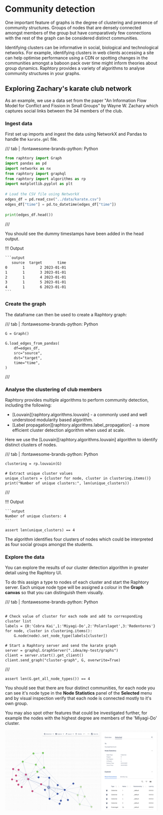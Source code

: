 # Community detection

One important feature of graphs is the degree of clustering and presence of community structures. Groups of nodes that are densely connected amongst members of the group but have comparatively few connections with the rest of the graph can be considered distinct communities.

Identifying clusters can be informative in social, biological and technological networks. For example, identifying clusters in web clients accessing a site can help optimise performance using a CDN or spotting changes in the communities amongst a baboon pack over time might inform theories about group dynamics. Raphtory provides a variety of algorithms to analyse community structures in your graphs.

## Exploring Zachary's karate club network

As an example, we use a data set from the paper "An Information Flow Model for Conflict and Fission in Small Groups" by Wayne W. Zachary which captures social links between the 34 members of the club.

### Ingest data

First set up imports and ingest the data using NetworkX and Pandas to handle the `karate.gml` file.

/// tab | :fontawesome-brands-python: Python
```python
from raphtory import Graph
import pandas as pd
import networkx as nx
from raphtory import graphql
from raphtory import algorithms as rp
import matplotlib.pyplot as plt

# Load the CSV file using NetworkX
edges_df = pd.read_csv("../data/karate.csv")
edges_df["time"] = pd.to_datetime(edges_df["time"])

print(edges_df.head())
```
///

You should see the dummy timestamps have been added in the head output.

!!! Output

    ```output
       source  target       time
    0       1       2 2023-01-01
    1       1       3 2023-01-01
    2       1       4 2023-01-01
    3       1       5 2023-01-01
    4       1       6 2023-01-01
    ```

### Create the graph

The dataframe can then be used to create a Raphtory graph:

/// tab | :fontawesome-brands-python: Python
```{.python continuation}
G = Graph()

G.load_edges_from_pandas(
    df=edges_df,
    src="source",
    dst="target",
    time="time",
)
```
///

### Analyse the clustering of club members

Raphtory provides multiple algorithms to perform community detection, including the following:

- [Louvain][raphtory.algorithms.louvain] - a commonly used and well understood modularity based algorithm.
- [Label propagation][raphtory.algorithms.label_propagation] - a more efficient cluster detection algorithm when used at scale.

Here we use the [Louvain][raphtory.algorithms.louvain] algorithm to identify distinct clusters of nodes.

/// tab | :fontawesome-brands-python: Python
```{.python continuation}
clustering = rp.louvain(G)

# Extract unique cluster values
unique_clusters = {cluster for node, cluster in clustering.items()}
print("Number of unique clusters:", len(unique_clusters))
```
///

!!! Output

    ```output
    Number of unique clusters: 4
    ```

```{.python continuation hide}
assert len(unique_clusters) == 4
```

The algorithm identifies four clusters of nodes which could be interpreted as four social groups amongst the students.

### Explore the data

You can explore the results of our cluster detection algorithm in greater detail using the Raphtory UI.

To do this assign a type to nodes of each cluster and start the Raphtory server. Each unique node type will be assigned a colour in the **Graph canvas** so that you can distinguish them visually.

/// tab | :fontawesome-brands-python: Python
```{.python continuation}

# Check value of cluster for each node and add to corresponding cluster list
labels = {0:'Cobra Kai',1:'Miyagi-Do',2:'Polarslaget',3:'Redentores'}
for node, cluster in clustering.items():
    G.node(node).set_node_type(labels[cluster])

# Start a Raphtory server and send the karate graph
server = graphql.GraphServer(".idea/my-test/graphs")
client = server.start().get_client()
client.send_graph("cluster-graph", G, overwrite=True)

```
///

```{.python continuation hide}
assert len(G.get_all_node_types()) == 4
```

You should see that there are four distinct communities, for each node you can see it's node type in the **Node Statistics** panel of the **Selected** menu and by visual inspection verify that each node is connected mostly to it's own group. 

You may also spot other features that could be investigated further, for example the nodes with the highest degree are members of the 'Miyagi-Do' cluster.

![UI Search page](../../assets/images/raphtory_com_detection_ui.png)